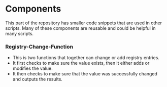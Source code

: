 # Components
This part of the repository has smaller code snippets that are used in other scripts. Many of these components are reusable and could be helpful in many scripts.

### Registry-Change-Function
   * This is two functions that together can change or add registry entries.
   * It first checks to make sure the value exists, then it either adds or modifies the value.
   * It then checks to make sure that the value was successfully changed and outputs the results.